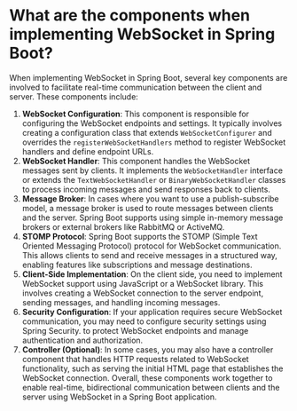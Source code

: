 # What are the components when implementing WebSocket in Spring Boot?

When implementing WebSocket in Spring Boot, several key components are involved to facilitate real-time communication between the client and server. These components include:
1. **WebSocket Configuration**: This component is responsible for configuring the WebSocket endpoints and settings. It typically involves creating a configuration class that extends `WebSocketConfigurer` and overrides the `registerWebSocketHandlers` method to register WebSocket handlers and define endpoint URLs.
2. **WebSocket Handler**: This component handles the WebSocket messages sent by clients. It implements the `WebSocketHandler` interface or extends the `TextWebSocketHandler` or `BinaryWebSocketHandler` classes to process incoming messages and send responses back to clients.
3. **Message Broker**: In cases where you want to use a publish-subscribe model, a message broker is used to route messages between clients and the server. Spring Boot supports using simple in-memory message brokers or external brokers like RabbitMQ or ActiveMQ.
4. **STOMP Protocol**: Spring Boot supports the STOMP (Simple Text Oriented Messaging Protocol) protocol for WebSocket communication. This allows clients to send and receive messages in a structured way, enabling features like subscriptions and message destinations.
5. **Client-Side Implementation**: On the client side, you need to implement WebSocket support using JavaScript or a WebSocket library. This involves creating a WebSocket connection to the server endpoint, sending messages, and handling incoming messages.
6. **Security Configuration**: If your application requires secure WebSocket communication, you may need to configure security settings using Spring Security. to protect WebSocket endpoints and manage authentication and authorization.
7. **Controller (Optional)**: In some cases, you may also have a controller component that handles HTTP requests related to WebSocket functionality, such as serving the initial HTML page that establishes the WebSocket connection.
Overall, these components work together to enable real-time, bidirectional communication between clients and the server using WebSocket in a Spring Boot application.
